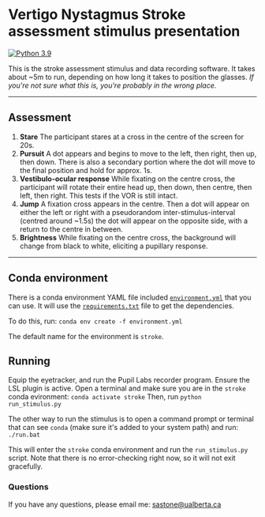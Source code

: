 # Vertigo Nystagmus Stroke assessment stimulus presentation

[![Python 3.9](https://img.shields.io/badge/python-3.9-blue.svg)](https://www.python.org/downloads/release/python-397/)

This is the stroke assessment stimulus and data recording software. It takes about ~5m to run, depending on how long it takes to position the glasses. *If you're not sure what this is, you're probably in the wrong place.*

---
## Assessment
1. **Stare**
The participant stares at a cross in the centre of the screen for 20s.
2. **Pursuit**
A dot appears and begins to move to the left, then right, then up, then down. There is also a secondary portion where the dot will move to the final position and hold for approx. 1s. 
3. **Vestibulo-ocular response**
While fixating on the centre cross, the participant will rotate their entire head up, then down, then centre, then left, then right. This tests if the VOR is still intact.
4. **Jump**
A fixation cross appears in the centre. Then a dot will appear on either the left or right with a pseudorandom inter-stimulus-interval (centred around ~1.5s) the dot will appear on the opposite side, with a return to the centre in between.
5. **Brightness**
While fixating on the centre cross, the background will change from black to white, eliciting a pupillary response.
---
## Conda environment
There is a conda environment YAML file included [`environment.yml`](environment.yml) that you can use. It will use the [`requirements.txt`](requirements.txt) file to get the dependencies.

To do this, run:
`conda env create -f environment.yml`

The default name for the environment is `stroke`.

## Running
Equip the eyetracker, and run the Pupil Labs recorder program. Ensure the LSL plugin is active.
Open a terminal and make sure you are in the `stroke` conda evironment: `conda activate stroke`
Then, run `python run_stimulus.py`

The other way to run the stimulus is to open a command prompt or terminal that can see `conda` (make sure it's added to your system path) and run:
`./run.bat`

This will enter the `stroke` conda environment and run the `run_stimulus.py` script. Note that there is no error-checking right now, so it will not exit gracefully.

### Questions
If you have any questions, please email me: sastone@ualberta.ca
